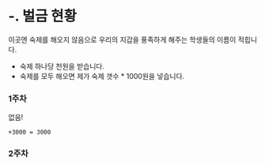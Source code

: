 # -. 벌금 현황
이곳엔 숙제를 해오지 않음으로 우리의 지갑을 풍족하게 해주는 학생들의 이름이 적힙니다.
- 숙제 하나당 천원을 받습니다.
- 숙제를 모두 해오면 제가 숙제 갯수 * 1000원을 넣습니다.

### 1주차
없음! 

`+3000 = 3000`
### 2주차
